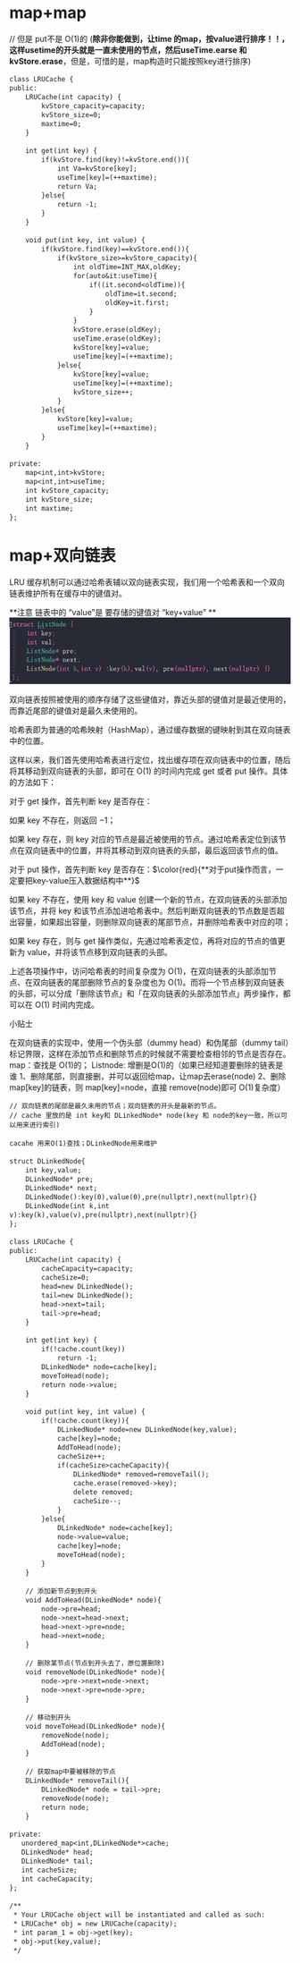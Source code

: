#  map+map
// 但是 put不是 O(1)的
(**除非你能做到，让time 的map，按value进行排序！！，这样usetime的开头就是一直未使用的节点，然后useTime.earse 和 kvStore.erase**，但是，可惜的是，map构造时只能按照key进行排序)
```
class LRUCache {
public:
    LRUCache(int capacity) {
        kvStore_capacity=capacity;
        kvStore_size=0;
        maxtime=0;
    }
    
    int get(int key) {
        if(kvStore.find(key)!=kvStore.end()){
            int Va=kvStore[key];
            useTime[key]=(++maxtime);
            return Va;
        }else{
            return -1;
        }
    }
    
    void put(int key, int value) {
        if(kvStore.find(key)==kvStore.end()){
            if(kvStore_size>=kvStore_capacity){
                int oldTime=INT_MAX,oldKey;
                for(auto&it:useTime){
                    if((it.second<oldTime)){
                        oldTime=it.second;
                        oldKey=it.first;
                    }
                }
                kvStore.erase(oldKey);
                useTime.erase(oldKey);
                kvStore[key]=value;
                useTime[key]=(++maxtime);
            }else{
                kvStore[key]=value;
                useTime[key]=(++maxtime);
                kvStore_size++;
            }
        }else{
            kvStore[key]=value;
            useTime[key]=(++maxtime);
        }
    }
   
private:
    map<int,int>kvStore;
    map<int,int>useTime;
    int kvStore_capacity;
    int kvStore_size;
    int maxtime;
};
```


# map+双向链表

LRU 缓存机制可以通过哈希表辅以双向链表实现，我们用一个哈希表和一个双向链表维护所有在缓存中的键值对。

**注意 链表中的 “value”是 要存储的键值对 “key+value” **
![alt text](image.png)

双向链表按照被使用的顺序存储了这些键值对，靠近头部的键值对是最近使用的，而靠近尾部的键值对是最久未使用的。

哈希表即为普通的哈希映射（HashMap），通过缓存数据的键映射到其在双向链表中的位置。

这样以来，我们首先使用哈希表进行定位，找出缓存项在双向链表中的位置，随后将其移动到双向链表的头部，即可在 O(1) 的时间内完成 get 或者 put 操作。具体的方法如下：

对于 get 操作，首先判断 key 是否存在：

如果 key 不存在，则返回 −1；

如果 key 存在，则 key 对应的节点是最近被使用的节点。通过哈希表定位到该节点在双向链表中的位置，并将其移动到双向链表的头部，最后返回该节点的值。

对于 put 操作，首先判断 key 是否存在：$\color{red}{**对于put操作而言，一定要把key-value压入数据结构中**}$

如果 key 不存在，使用 key 和 value 创建一个新的节点，在双向链表的头部添加该节点，并将 key 和该节点添加进哈希表中。然后判断双向链表的节点数是否超出容量，如果超出容量，则删除双向链表的尾部节点，并删除哈希表中对应的项；

如果 key 存在，则与 get 操作类似，先通过哈希表定位，再将对应的节点的值更新为 value，并将该节点移到双向链表的头部。

上述各项操作中，访问哈希表的时间复杂度为 O(1)，在双向链表的头部添加节点、在双向链表的尾部删除节点的复杂度也为 O(1)。而将一个节点移到双向链表的头部，可以分成「删除该节点」和「在双向链表的头部添加节点」两步操作，都可以在 O(1) 时间内完成。

小贴士

在双向链表的实现中，使用一个伪头部（dummy head）和伪尾部（dummy tail）标记界限，这样在添加节点和删除节点的时候就不需要检查相邻的节点是否存在。
map：查找是 O(1)的； 
Listnode: 增删是O(1)的（如果已经知道要删除的链表是谁 1、删除尾部，则直接删，并可以返回给map，让map去erase(node)  2、删除 map[key]的链表，则 map[key]=node，直接 remove(node)即可 O(1)复杂度）

```
// 双向链表的尾部是最久未用的节点；双向链表的开头是最新的节点。
// cache 里放的是 int key和 DLinkedNode* node(key 和 node的key一致，所以可以用来进行索引)

cacahe 用来O(1)查找；DLinkedNode用来维护

struct DLinkedNode{
    int key,value;
    DLinkedNode* pre;
    DLinkedNode* next;
    DLinkedNode():key(0),value(0),pre(nullptr),next(nullptr){}
    DLinkedNode(int k,int v):key(k),value(v),pre(nullptr),next(nullptr){}
};

class LRUCache {
public:
    LRUCache(int capacity) {
        cacheCapacity=capacity;
        cacheSize=0;
        head=new DLinkedNode();
        tail=new DLinkedNode();
        head->next=tail;
        tail->pre=head;
    }
    
    int get(int key) {
        if(!cache.count(key))
            return -1;
        DLinkedNode* node=cache[key];
        moveToHead(node);
        return node->value;
    }
    
    void put(int key, int value) {
        if(!cache.count(key)){
            DLinkedNode* node=new DLinkedNode(key,value);
            cache[key]=node;
            AddToHead(node);
            cacheSize++;
            if(cacheSize>cacheCapacity){
                DLinkedNode* removed=removeTail();
                cache.erase(removed->key);
                delete removed;
                cacheSize--;
            }
        }else{
            DLinkedNode* node=cache[key];
            node->value=value;
            cache[key]=node;
            moveToHead(node);
        }
    }

    // 添加新节点到到开头
    void AddToHead(DLinkedNode* node){
        node->pre=head;
        node->next=head->next;
        head->next->pre=node;
        head->next=node;
    }

    // 删除某节点(节点到开头去了，原位置删除)
    void removeNode(DLinkedNode* node){
        node->pre->next=node->next;
        node->next->pre=node->pre;
    }

    // 移动到开头
    void moveToHead(DLinkedNode* node){
        removeNode(node);
        AddToHead(node);
    }

    // 获取map中要被移除的节点
    DLinkedNode* removeTail(){
        DLinkedNode* node = tail->pre;
        removeNode(node);
        return node;
    }
   
private:
   unordered_map<int,DLinkedNode*>cache;
   DLinkedNode* head;
   DLinkedNode* tail;
   int cacheSize;
   int cacheCapacity;
};

/**
 * Your LRUCache object will be instantiated and called as such:
 * LRUCache* obj = new LRUCache(capacity);
 * int param_1 = obj->get(key);
 * obj->put(key,value);
 */
 ```